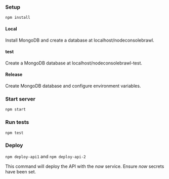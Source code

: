 ### Setup
`npm install`

#### Local
Install MongoDB and create a database at localhost/nodeconsolebrawl.

#### test
Create a MongoDB database at localhost/nodeconsolebrawl-test.

#### Release
Create MongoDB database and configure environment variables.

### Start server
`npm start`

### Run tests
`npm test`

### Deploy
`npm deploy-api1` and `npm deploy-api-2`

This command will deploy the API with the _now_ service. Ensure _now_ secrets have been set.
